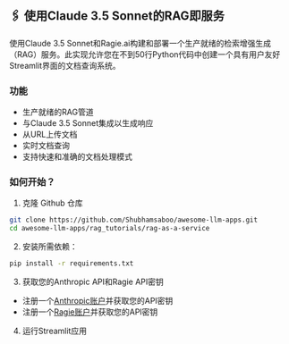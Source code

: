 ## 🖇️ 使用Claude 3.5 Sonnet的RAG即服务
使用Claude 3.5 Sonnet和Ragie.ai构建和部署一个生产就绪的检索增强生成（RAG）服务。此实现允许您在不到50行Python代码中创建一个具有用户友好Streamlit界面的文档查询系统。

### 功能
- 生产就绪的RAG管道
- 与Claude 3.5 Sonnet集成以生成响应
- 从URL上传文档
- 实时文档查询
- 支持快速和准确的文档处理模式

### 如何开始？

1. 克隆 Github 仓库
```bash
git clone https://github.com/Shubhamsaboo/awesome-llm-apps.git
cd awesome-llm-apps/rag_tutorials/rag-as-a-service
```

2. 安装所需依赖：

```bash
pip install -r requirements.txt
```

3. 获取您的Anthropic API和Ragie API密钥
- 注册一个[Anthropic账户](https://console.anthropic.com/)并获取您的API密钥
- 注册一个[Ragie账户](https://www.ragie.ai/)并获取您的API密钥

4. 运行Streamlit应用